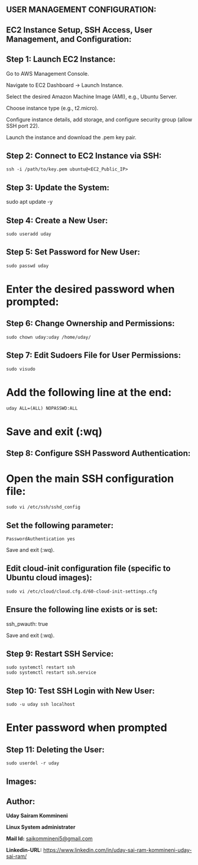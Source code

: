 ## USER MANAGEMENT CONFIGURATION:

## EC2 Instance Setup, SSH Access, User Management, and Configuration:

## Step 1: Launch EC2 Instance:


Go to AWS Management Console.

Navigate to EC2 Dashboard → Launch Instance.

Select the desired Amazon Machine Image (AMI), e.g., Ubuntu Server.

Choose instance type (e.g., t2.micro).

Configure instance details, add storage, and configure security group (allow SSH port 22).

Launch the instance and download the .pem key pair.

## Step 2: Connect to EC2 Instance via SSH:
```
ssh -i /path/to/key.pem ubuntu@<EC2_Public_IP>
```

## Step 3: Update the System:

sudo apt update -y

## Step 4: Create a New User:
```
sudo useradd uday
```

## Step 5: Set Password for New User:
```
sudo passwd uday
```
# Enter the desired password when prompted:


## Step 6: Change Ownership and Permissions:
```
sudo chown uday:uday /home/uday/
```

## Step 7: Edit Sudoers File for User Permissions:
```
sudo visudo
```
# Add the following line at the end:
```
uday ALL=(ALL) NOPASSWD:ALL
```
# Save and exit (:wq)

## Step 8: Configure SSH Password Authentication:


# Open the main SSH configuration file:
```
sudo vi /etc/ssh/sshd_config
```


## Set the following parameter:
```
PasswordAuthentication yes
```

Save and exit (:wq).

## Edit cloud-init configuration file (specific to Ubuntu cloud images):
```
sudo vi /etc/cloud/cloud.cfg.d/60-cloud-init-settings.cfg
```

## Ensure the following line exists or is set:

ssh_pwauth: true


Save and exit (:wq).

## Step 9: Restart SSH Service:
```
sudo systemctl restart ssh
sudo systemctl restart ssh.service
```

## Step 10: Test SSH Login with New User:
```
sudo -u uday ssh localhost
```
# Enter password when prompted

## Step 11: Deleting the User:
```
sudo userdel -r uday
```

## Images:


## Author:

**Uday Sairam Kommineni**

**Linux System administrater**

**Mail Id:** saikommineni5@gmail.com

**Linkedin-URL:**  https://www.linkedin.com/in/uday-sai-ram-kommineni-uday-sai-ram/
